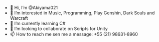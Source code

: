- 👋 Hi, I’m @Akiyama021
- 👀 I’m interested in Music, Programming, Play Genshin, Dark Souls and Warcraft
- 🌱 I’m currently learning C#
- 💞️ I’m looking to collaborate on Scripts for Unity
- 📫 How to reach me sen me a message: +55 (21) 98631-8960

<!---
Akiyama021/Akiyama021 is a ✨ special ✨ repository because its `README.md` (this file) appears on your GitHub profile.
You can click the Preview link to take a look at your changes.
--->

